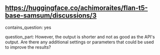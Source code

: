 ## https://huggingface.co/achimoraites/flan-t5-base-samsum/discussions/3

contains_question: yes

question_part: However, the output is shorter and not as good as the API's output. Are there any additional settings or parameters that could be used to improve the results?